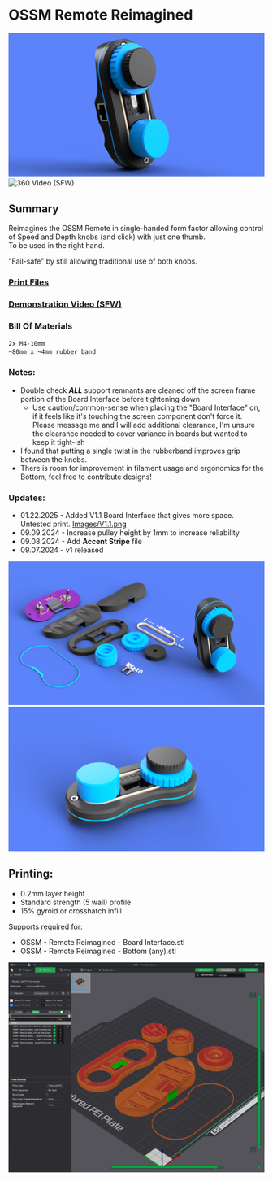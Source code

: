 # OSSM Remote Reimagined
![](Images/Renders/Remote%20Only.png)
![360 Video (SFW)](Images/Renders/OSSM%20Remote%20Reimagined.gif)

## Summary    
Reimagines the OSSM Remote in single-handed form factor allowing control of Speed and Depth knobs (and click) with just one thumb.  
To be used in the right hand.

"Fail-safe" by still allowing traditional use of both knobs.

### [Print Files](Files/)  

### [Demonstration Video (SFW)](https://www.youtube.com/watch?v=5V_SXpUnVo4) 


### Bill Of Materials
    2x M4-10mm
    ~80mm x ~4mm rubber band

### Notes:
 - Double check ***ALL*** support remnants are cleaned off the screen frame portion of the Board Interface before tightening down
     - Use caution/common-sense when placing the "Board Interface" on, if it feels like it's touching the screen component don't force it.  
Please message me and I will add additional clearance, I'm unsure the clearance needed to cover variance in boards but wanted to keep it tight-ish
 - I found that putting a single twist in the rubberband improves grip between the knobs.
 - There is room for improvement in filament usage and ergonomics for the Bottom, feel free to contribute designs!

### Updates:
  - 01.22.2025 - Added V1.1 Board Interface that gives more space. Untested print. [Images/V1.1.png](Images/V1.1.png)
  - 09.09.2024 - Increase pulley height by 1mm to increase reliability
  - 09.08.2024 - Add **Accent Stripe** file
  - 09.07.2024 - v1 released

![](Images/Renders/Complete%20View.png)
![](Images/Renders/Front%20View.png)



## Printing:
  - 0.2mm layer height
  - Standard strength (5 wall) profile
  - 15% gyroid or crosshatch infill

Supports required for:
  - OSSM - Remote Reimagined - Board Interface.stl
  - OSSM - Remote Reimagined - Bottom (any).stl

![](Images/Print/Print.png)  
